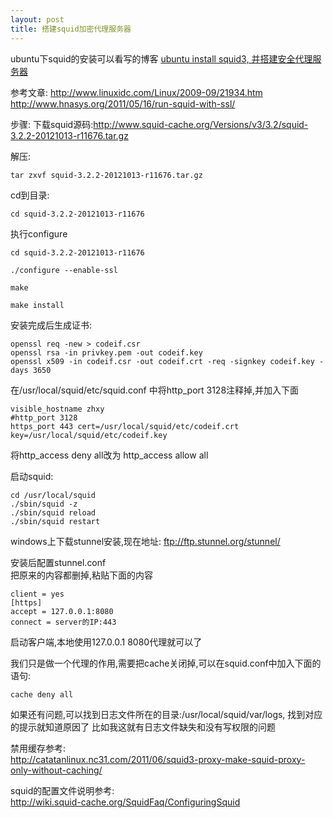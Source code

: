```yaml
---
layout: post
title: 搭建squid加密代理服务器
---
```


ubuntu下squid的安装可以看写的博客 [ubuntu install squid3, 并搭建安全代理服务器](http://www.codeif.com/post/ubuntu-install-squid3/)

参考文章:
<http://www.linuxidc.com/Linux/2009-09/21934.htm>
<http://www.hnasys.org/2011/05/16/run-squid-with-ssl/>

步骤:
下载squid源码:http://www.squid-cache.org/Versions/v3/3.2/squid-3.2.2-20121013-r11676.tar.gz

解压:

    tar zxvf squid-3.2.2-20121013-r11676.tar.gz

cd到目录:

    cd squid-3.2.2-20121013-r11676

执行configure

    cd squid-3.2.2-20121013-r11676

    ./configure --enable-ssl

    make

    make install

安装完成后生成证书:

    openssl req -new > codeif.csr
    openssl rsa -in privkey.pem -out codeif.key
    openssl x509 -in codeif.csr -out codeif.crt -req -signkey codeif.key -days 3650

在/usr/local/squid/etc/squid.conf 中将http_port 3128注释掉,并加入下面

    visible_hostname zhxy
    #http_port 3128
    https_port 443 cert=/usr/local/squid/etc/codeif.crt key=/usr/local/squid/etc/codeif.key

将http\_access deny all改为 http_access allow all

启动squid:

    cd /usr/local/squid
    ./sbin/squid -z
    ./sbin/squid reload
    ./sbin/squid restart

windows上下载stunnel安装,现在地址:
<ftp://ftp.stunnel.org/stunnel/>

安装后配置stunnel.conf<br>
把原来的内容都删掉,粘贴下面的内容

    client = yes
    [https]
    accept = 127.0.0.1:8080
    connect = server的IP:443

启动客户端,本地使用127.0.0.1 8080代理就可以了


我们只是做一个代理的作用,需要把cache关闭掉,可以在squid.conf中加入下面的语句:

    cache deny all

如果还有问题,可以找到日志文件所在的目录:/usr/local/squid/var/logs, 找到对应的提示就知道原因了
比如我这就有日志文件缺失和没有写权限的问题

禁用缓存参考:<br>
<http://catatanlinux.nc31.com/2011/06/squid3-proxy-make-squid-proxy-only-without-caching/>

squid的配置文件说明参考:<br>
<http://wiki.squid-cache.org/SquidFaq/ConfiguringSquid>